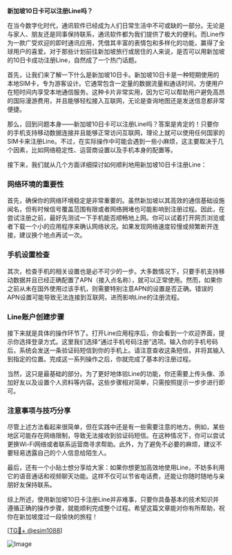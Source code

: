 **新加坡10日卡可以注册Line吗？**

在当今数字化时代，通讯软件已经成为人们日常生活中不可或缺的一部分。无论是与家人、朋友还是同事保持联系，通讯软件都为我们提供了极大的便利。而Line作为一款广受欢迎的即时通讯应用，凭借其丰富的表情包和多样化的功能，赢得了全球用户的喜爱。对于那些计划前往新加坡旅行或居住的人来说，是否可以用新加坡的10日卡成功注册Line，自然成了一个热门话题。

首先，让我们来了解一下什么是新加坡10日卡。新加坡10日卡是一种短期使用的本地SIM卡，专为游客设计。它通常包含一定量的数据流量和通话时间，方便用户在短时间内享受本地通信服务。这种卡片非常实用，因为它可以帮助用户避免高昂的国际漫游费用，并且能够轻松接入互联网，无论是查询地图还是发送信息都非常便捷。

那么，回到问题本身——新加坡10日卡可以注册Line吗？答案是肯定的！只要你的手机支持移动数据连接并且能够正常访问互联网，理论上就可以使用任何国家的SIM卡来注册Line。不过，在实际操作中可能会遇到一些小麻烦，这主要取决于几个因素，比如网络稳定性、运营商设置以及手机本身的配置等。

接下来，我们就从几个方面详细探讨如何顺利地用新加坡10日卡注册Line：

### 网络环境的重要性

首先，确保你的网络环境稳定是非常重要的。虽然新加坡以其高效的通信基础设施闻名，但有时候信号覆盖范围有限或者网络拥堵也可能影响到注册过程。因此，在尝试注册之前，最好先测试一下手机能否顺畅地上网。你可以试着打开网页浏览或者下载一个小的应用程序来确认网络状况。如果发现网络速度较慢或频繁断开连接，建议换个地点再试一次。

### 手机设置检查

其次，检查手机的相关设置也是必不可少的一步。大多数情况下，只要手机支持移动数据并且已经正确配置了APN（接入点名称），就可以正常使用。然而，如果你之前从未在国外使用过该手机，则需要特别注意APN的设置是否正确。错误的APN设置可能导致无法连接到互联网，进而影响Line的注册流程。

### Line账户创建步骤

接下来就是具体的操作环节了。打开Line应用程序后，你会看到一个欢迎界面，提示你选择登录方式。这里我们选择“通过手机号码注册”选项。输入你的手机号码后，系统会发送一条验证码短信到你的手机上。请注意查收这条短信，并将其输入到指定的位置。完成这一系列操作之后，你就完成了基本的注册过程。

当然，这只是最基础的部分。为了更好地体验Line的功能，你还需要上传头像、添加好友以及设置个人资料等内容。这些步骤相对简单，只需按照提示一步步进行即可。

### 注意事项与技巧分享

尽管上述方法看起来很简单，但在实践中还是有一些需要注意的地方。例如，某些地区可能存在网络限制，导致无法接收到验证码短信。在这种情况下，你可以尝试更换Wi-Fi网络或者联系运营商寻求帮助。此外，为了避免不必要的麻烦，建议不要轻易透露自己的个人信息给陌生人。

最后，还有一个小贴士想分享给大家：如果你想更加高效地使用Line，不妨多利用它的语音通话和视频聊天功能。这样不仅可以节省电话费，还能让你随时随地与亲朋好友保持联系。

综上所述，使用新加坡10日卡注册Line并非难事，只要你具备基本的技术知识并遵循正确的操作步骤，就能顺利完成整个过程。希望这篇文章能对你有所帮助，祝你在新加坡度过一段愉快的旅程！

[[TG💪+ @esim1088](https://t.me/s/esim1088)]

![Image](https://i.postimg.cc/4NQfJmqS/Snipaste-2025-05-13-00-14-12.png)